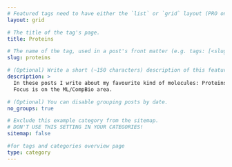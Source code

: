 ```yaml
---
# Featured tags need to have either the `list` or `grid` layout (PRO only).
layout: grid

# The title of the tag's page.
title: Proteins

# The name of the tag, used in a post's front matter (e.g. tags: [<slug>]).
slug: proteins

# (Optional) Write a short (~150 characters) description of this featured tag.
description: >
  In these posts I write about my favourite kind of molecules: Proteins and the wonders they do.
  Focus is on the ML/CompBio area.

# (Optional) You can disable grouping posts by date.
no_groups: true

# Exclude this example category from the sitemap.
# DON'T USE THIS SETTING IN YOUR CATEGORIES!
sitemap: false

#for tags and categories overview page
type: category
---
```

